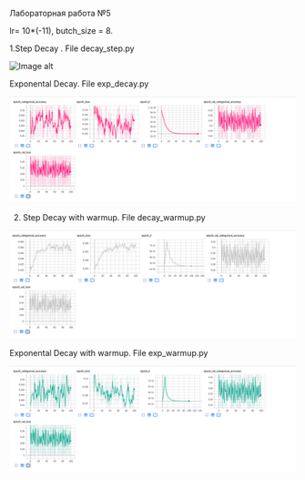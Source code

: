Лабораторная работа №5

lr= 10*(-11), butch_size = 8.

1.Step Decay . File decay_step.py

![Image alt](https://github.com/MaximGil/SMOMI/blob/Lab5/CNN-XRay/decay_step1.png)

 Exponental Decay. File exp_decay.py

![Image alt](https://github.com/MaximGil/SMOMI/blob/Lab5/CNN-XRay/lab%205/exp_decay1.png)

2. Step Decay with warmup. File decay_warmup.py

![Image alt](https://github.com/MaximGil/SMOMI/blob/Lab5/CNN-XRay/lab%205/decay_warmup1.png)
  
  Exponental Decay with warmup. File exp_warmup.py

![Image alt](https://github.com/MaximGil/SMOMI/blob/Lab5/CNN-XRay/lab%205/exp_warmup1.png)
